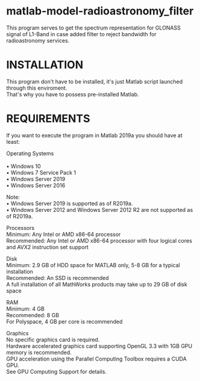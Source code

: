 # matlab-model-radioastronomy_filter
This program serves to get the spectrum representation for GLONASS signal of L1-Band in case added filter to reject bandwidth for radioastronomy services.
 
# INSTALLATION
This program don't have to be installed, it's just Matlab script launched through this enviroment.<br/> 
That's why you have to possess pre-installed Matlab.

# REQUIREMENTS

If you want to execute the program in Matlab 2019a you should have at least:

Operating Systems<br/>  
• Windows 10<br/>
• Windows 7 Service Pack 1 <br/>
• Windows Server 2019<br/>
• Windows Server 2016<br/>

Note:<br/>
• Windows Server 2019 is supported as of R2019a.<br/>
• Windows Server 2012 and Windows Server 2012 R2 are not supported as of R2019a.<br/>

Processors<br/>
Minimum: Any Intel or AMD x86-64 processor<br/>
Recommended: Any Intel or AMD x86-64 processor with four logical cores and AVX2 instruction set support<br/>

Disk<br/>
Minimum: 2.9 GB of HDD space for MATLAB only, 5-8 GB for a typical installation<br/>
Recommended: An SSD is recommended<br/>
A full installation of all MathWorks products may take up to 29 GB of disk space<br/>

RAM<br/>
Minimum: 4 GB<br/>
Recommended: 8 GB<br/>
For Polyspace, 4 GB per core is recommended<br/>

Graphics<br/>
No specific graphics card is required.<br/>
Hardware accelerated graphics card supporting OpenGL 3.3 with 1GB GPU memory is recommended.<br/>
GPU acceleration using the Parallel Computing Toolbox requires a CUDA GPU.<br/>
See GPU Computing Support for details.

